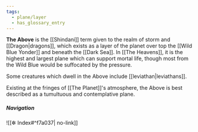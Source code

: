 ```yaml
---
tags:
  - plane/layer
  - has_glossary_entry
---
```

**The Above** is the [[Shindani]] term given to the realm of storm and [[Dragon|dragons]], which exists as a layer of the planet over top the [[Wild Blue Yonder]] and beneath the [[Dark Sea]]. In [[The Heavens]], it is the highest and largest plane which can support mortal life, though most from the Wild Blue would be suffocated by the pressure.

Some creatures which dwell in the Above include [[leviathan|leviathans]].

Existing at the fringes of [[The Planet]]'s atmosphere, the Above is best described as a tumultuous and contemplative plane.

##### Navigation
![[✼ Index#^f7a037| no-link]]